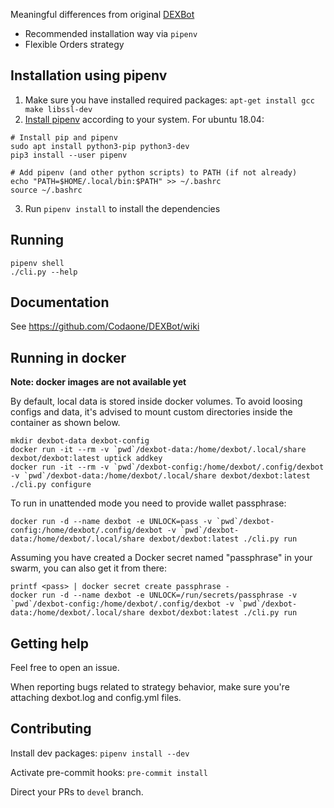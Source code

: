 Meaningful differences from original [DEXBot](https://github.com/Codaone/DEXBot)

* Recommended installation way via `pipenv`
* Flexible Orders strategy


Installation using pipenv
-------------------------

1. Make sure you have installed required packages: `apt-get install gcc make libssl-dev`
2. [Install pipenv](https://docs.pipenv.org/) according to your system. For ubuntu 18.04:

```
# Install pip and pipenv
sudo apt install python3-pip python3-dev
pip3 install --user pipenv

# Add pipenv (and other python scripts) to PATH (if not already)
echo "PATH=$HOME/.local/bin:$PATH" >> ~/.bashrc
source ~/.bashrc
```

3. Run `pipenv install` to install the dependencies


Running
-------

```
pipenv shell
./cli.py --help
```

Documentation
-------------

See <https://github.com/Codaone/DEXBot/wiki>

Running in docker
-----------------

**Note: docker images are not available yet**

By default, local data is stored inside docker volumes. To avoid loosing configs and data, it's advised to mount custom
directories inside the container as shown below.

```
mkdir dexbot-data dexbot-config
docker run -it --rm -v `pwd`/dexbot-data:/home/dexbot/.local/share dexbot/dexbot:latest uptick addkey
docker run -it --rm -v `pwd`/dexbot-config:/home/dexbot/.config/dexbot -v `pwd`/dexbot-data:/home/dexbot/.local/share dexbot/dexbot:latest ./cli.py configure
```

To run in unattended mode you need to provide wallet passphrase:

```
docker run -d --name dexbot -e UNLOCK=pass -v `pwd`/dexbot-config:/home/dexbot/.config/dexbot -v `pwd`/dexbot-data:/home/dexbot/.local/share dexbot/dexbot:latest ./cli.py run
```

Assuming you have created a Docker secret named "passphrase" in your swarm, you can also get it from there:

```
printf <pass> | docker secret create passphrase -
docker run -d --name dexbot -e UNLOCK=/run/secrets/passphrase -v `pwd`/dexbot-config:/home/dexbot/.config/dexbot -v `pwd`/dexbot-data:/home/dexbot/.local/share dexbot/dexbot:latest ./cli.py run
```

Getting help
------------

Feel free to open an issue.

When reporting bugs related to strategy behavior, make sure you're attaching dexbot.log and config.yml files.

Contributing
------------

Install dev packages: `pipenv install --dev`

Activate pre-commit hooks: `pre-commit install`

Direct your PRs to `devel` branch.
